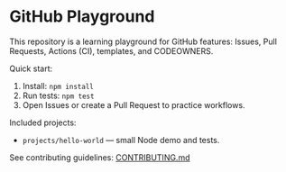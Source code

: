 # GitHub Playground

This repository is a learning playground for GitHub features: Issues, Pull Requests, Actions (CI), templates, and CODEOWNERS.

Quick start:
1. Install: `npm install`
2. Run tests: `npm test`
3. Open Issues or create a Pull Request to practice workflows.

Included projects:
- `projects/hello-world` — small Node demo and tests.

See contributing guidelines: [CONTRIBUTING.md](CONTRIBUTING.md)